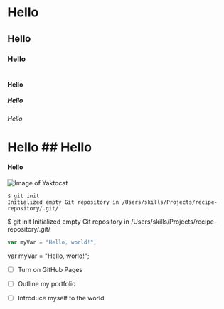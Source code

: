 # <h1>Hello<h2>Hello<h3>Hello
# <h4>Hello<h5>Hello<h6>Hello
# Hello ## Hello 
#### Hello

![Image of Yaktocat](https://octodex.github.com/images/yaktocat.png)
```
$ git init
Initialized empty Git repository in /Users/skills/Projects/recipe-repository/.git/
```
$ git init
Initialized empty Git repository in /Users/skills/Projects/recipe-repository/.git/

``` javascript
var myVar = "Hello, world!";
```
var myVar = "Hello, world!";

- [ ] Turn on GitHub Pages
- [ ] Outline my portfolio
- [ ] Introduce myself to the world

